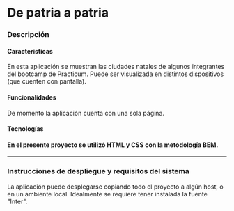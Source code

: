 # De patria a patria

### **Descripción**

#### Caracteristicas

En esta aplicación se muestran las ciudades natales de algunos integrantes del bootcamp de Practicum. Puede ser visualizada en distintos dispositivos (que cuenten con pantalla).

#### Funcionalidades

De momento la aplicación cuenta con una sola página.

#### Tecnologías

#### En el presente proyecto se utilizó HTML y CSS con la metodología BEM.

---

### **Instrucciones de despliegue y requisitos del sistema**

La aplicación puede desplegarse copiando todo el proyecto a algún host, o en un ambiente local.
Idealmente se requiere tener instalada la fuente "Inter".
